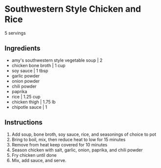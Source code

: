 # Southwestern Style Chicken and Rice

5 servings

## Ingredients

- amy's southwestern style vegetable soup | 2
- chicken bone broth | 1 cup
- soy sauce | 1 tbsp
- garlic powder
- onion powder
- chili powder
- paprika
- rice | 1.25 cup
- chicken thigh | 1.75 lb
- chipotle sauce | 1

## Instructions

1. Add soup, bone broth, soy sauce, rice, and seasonings of choice to pot
2. Bring to boil, mix, then reduce heat to low for 15 minutes
3. Remove from heat keep covered for 10 minutes
4. Season chicken with salt, garlic, onion, paprika, and chili powder
5. Fry chicken until done
6. Mix, add sauce, and serve.